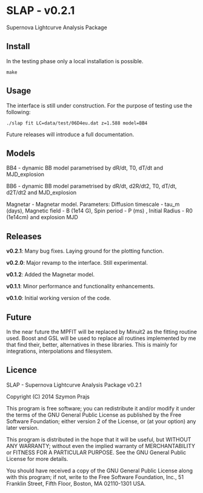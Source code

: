 SLAP - v0.2.1
=============

Supernova Lightcurve Analysis Package


Install
-------
In the testing phase only a local installation is possible. 

```
make
```


Usage
-----
The interface is still under construction. For the purpose of testing use the following:

```
./slap fit LC=data/test/06D4eu.dat z=1.588 model=BB4
```

Future releases will introduce a full documentation.

Models
------
BB4 - dynamic BB model parametrised by dR/dt, T0, dT/dt and MJD_explosion 

BB6 - dynamic BB model parametrised by dR/dt, d2R/dt2, T0, dT/dt, d2T/dt2 and MJD_explosion 

Magnetar - Magnetar model. Parameters: Diffusion timescale - tau_m (days), Magnetic field - B (1e14 G), Spin period - P (ms) , Initial Radius - R0 (1e14cm) and explosion MJD 

Releases
--------
**v0.2.1**: Many bug fixes. Laying ground for the plotting function.

**v0.2.0**: Major revamp to the interface. Still experimental.

**v0.1.2**: Added the Magnetar model.

**v0.1.1**: Minor performance and functionality enhancements.

**v0.1.0**: Initial working version of the code.

Future
------
In the near future the MPFIT will be replaced by Minuit2 as the fitting routine used. Boost and GSL will be used to replace all routines 
implemented by me that find their, better, alternatives in these libraries. This is mainly for integrations, interpolations and filesystem. 

Licence
-------
SLAP - Supernova Lightcurve Analysis Package v0.2.1

Copyright (C) 2014  Szymon Prajs

This program is free software; you can redistribute it and/or modify
it under the terms of the GNU General Public License as published by
the Free Software Foundation; either version 2 of the License, or
(at your option) any later version.

This program is distributed in the hope that it will be useful,
but WITHOUT ANY WARRANTY; without even the implied warranty of
MERCHANTABILITY or FITNESS FOR A PARTICULAR PURPOSE.  See the
GNU General Public License for more details.

You should have received a copy of the GNU General Public License along
with this program; if not, write to the Free Software Foundation, Inc.,
51 Franklin Street, Fifth Floor, Boston, MA 02110-1301 USA. 
